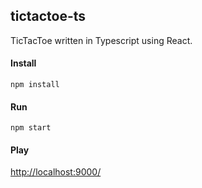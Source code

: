 ## tictactoe-ts

TicTacToe written in Typescript using React.

#### Install

``
npm install
``

#### Run

``
npm start
``

#### Play

[http://localhost:9000/](http://localhost:9000/)

